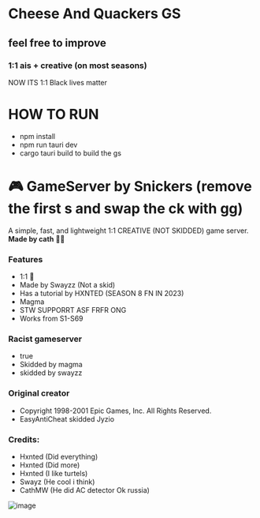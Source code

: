 
# Cheese And Quackers GS
## feel free to improve
### 1:1 ais + creative (on most seasons)
NOW ITS 1:1
Black lives matter

# HOW TO RUN
- npm install
- npm run tauri dev
- cargo tauri build to build the gs

# 🎮 GameServer by Snickers (remove the first s and swap the ck with gg)
A simple, fast, and lightweight 1:1 CREATIVE (NOT SKIDDED) game server.  
**Made by cath** 🐱‍💻
### Features
- 1:1 💯
- Made by Swayzz (Not a skid)
- Has a tutorial by HXNTED (SEASON 8 FN IN 2023)
- Magma
- STW SUPPORRT ASF FRFR ONG 
- Works from S1-S69
### Racist gameserver
- true
- Skidded by magma
- skidded by swayzz
### Original creator
- Copyright 1998-2001 Epic Games, Inc. All Rights Reserved.
- EasyAntiCheat skidded Jyzio
### Credits:
- Hxnted (Did everything)
- Hxnted (Did more)
- Hxnted (I like turtels)
- Swayz (He cool i think)
- CathMW (He did AC detector Ok russia)

![image](https://github.com/user-attachments/assets/7abd4564-417b-46a8-b8fe-297c23d97309)
